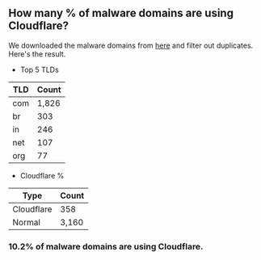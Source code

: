 ## How many % of malware domains are using Cloudflare?


We downloaded the malware domains from [here](https://urlhaus.abuse.ch) and filter out duplicates.
Here's the result.


[//]: # (start replacement)


- Top 5 TLDs

| TLD | Count |
| --- | --- |
| com | 1,826 |
| br | 303 |
| in | 246 |
| net | 107 |
| org | 77 |


- Cloudflare %

| Type | Count |
| --- | --- |
| Cloudflare | 358 |
| Normal | 3,160 |


### 10.2% of malware domains are using Cloudflare.